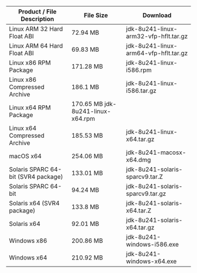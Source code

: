 Product / File Description|File Size|Download
-|-|-
Linux ARM 32 Hard Float ABI|	72.94 MB|	jdk-8u241-linux-arm32-vfp-hflt.tar.gz|
Linux ARM 64 Hard Float ABI|	69.83 MB|	jdk-8u241-linux-arm64-vfp-hflt.tar.gz|
Linux x86 RPM Package|	171.28 MB|	jdk-8u241-linux-i586.rpm|
Linux x86 Compressed Archive|	186.1 MB|	jdk-8u241-linux-i586.tar.gz|
Linux x64 RPM Package|	170.65 MB	jdk-8u241-linux-x64.rpm|
Linux x64 Compressed Archive|	185.53 MB|	jdk-8u241-linux-x64.tar.gz|
macOS x64|	254.06 MB|	jdk-8u241-macosx-x64.dmg|
Solaris SPARC 64-bit (SVR4 package)|	133.01 MB|	jdk-8u241-solaris-sparcv9.tar.Z|
Solaris SPARC 64-bit|	94.24 MB|	jdk-8u241-solaris-sparcv9.tar.gz|
Solaris x64 (SVR4 package)|	133.8 MB|	jdk-8u241-solaris-x64.tar.Z|
Solaris x64|	92.01 MB|	jdk-8u241-solaris-x64.tar.gz|
Windows x86|	200.86 MB|	jdk-8u241-windows-i586.exe|
Windows x64|	210.92 MB|	jdk-8u241-windows-x64.exe|
